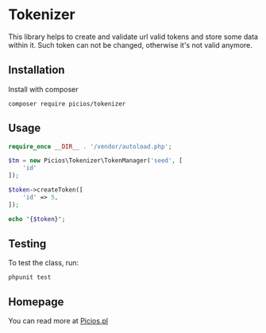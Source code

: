 # Tokenizer

This library helps to create and validate url valid tokens and store some data within it. Such token can not be changed, otherwise it's not valid anymore.

## Installation

Install with composer

```
composer require picios/tokenizer
```
## Usage

``` php
require_once __DIR__ . '/vendor/autoload.php';

$tm = new Picios\Tokenizer\TokenManager('seed', [
    'id'
]);

$token->createToken([
    'id' => 5,
]);

echo "{$token}";
```

## Testing

To test the class, run:

```
phpunit test
```

## Homepage

You can read more at [Picios.pl](http://picios.pl/)